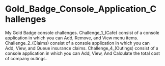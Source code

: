 # Gold_Badge_Console_Application_Challenges
My Gold Badge console challenges.
Challenge_1_(Cafe) consist of a console application in which you can Add, Remove, and View menu items.
Challenge_2_(Claims) consist of a console application in which you can Add, View, and Queue insurance claims.
Challenge_4_(Outings) consist of a console application in which you can Add, View, And Calculate the total cost of company outings.
